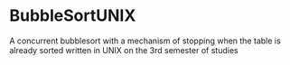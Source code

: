 # BubbleSortUNIX
A concurrent bubblesort with a mechanism of stopping when the table is already sorted written in UNIX on the 3rd semester of studies
